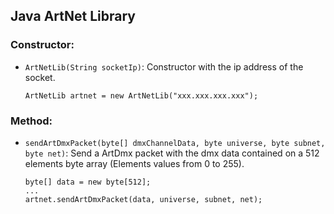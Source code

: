 ## Java ArtNet Library

### Constructor:

- `ArtNetLib(String socketIp)`: Constructor with the ip address of the socket.
    ```
    ArtNetLib artnet = new ArtNetLib("xxx.xxx.xxx.xxx");
    ```

### Method:

- `sendArtDmxPacket(byte[] dmxChannelData, byte universe, byte subnet, byte net)`: Send a ArtDmx packet with the dmx data contained on a 512 elements byte array (Elements values from 0 to 255).
  ```
  byte[] data = new byte[512];
  ...
  artnet.sendArtDmxPacket(data, universe, subnet, net);
  ```

